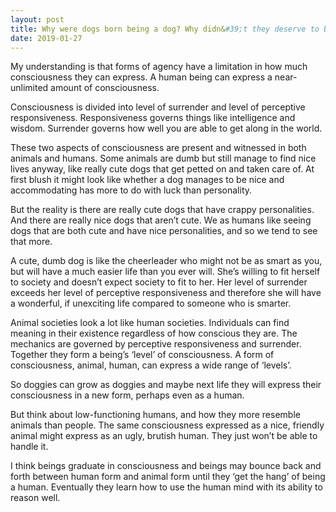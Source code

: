 ```yaml
---
layout: post
title: Why were dogs born being a dog? Why didn&#39;t they deserve to be a human? Why will they never experience being a human? Is it fair?
date: 2019-01-27
---
```


<p>My understanding is that forms of agency have a limitation in how much consciousness they can express. A human being can express a near-unlimited amount of consciousness.</p><p>Consciousness is divided into level of surrender and level of perceptive responsiveness. Responsiveness governs things like intelligence and wisdom. Surrender governs how well you are able to get along in the world.</p><p>These two aspects of consciousness are present and witnessed in both animals and humans. Some animals are dumb but still manage to find nice lives anyway, like really cute dogs that get petted on and taken care of. At first blush it might look like whether a dog manages to be nice and accommodating has more to do with luck than personality.</p><p>But the reality is there are really cute dogs that have crappy personalities. And there are really nice dogs that aren’t cute. We as humans like seeing dogs that are both cute and have nice personalities, and so we tend to see that more.</p><p>A cute, dumb dog is like the cheerleader who might not be as smart as you, but will have a much easier life than you ever will. She’s willing to fit herself to society and doesn’t expect society to fit to her. Her level of surrender exceeds her level of perceptive responsiveness and therefore she will have a wonderful, if unexciting life compared to someone who is smarter.</p><p>Animal societies look a lot like human societies. Individuals can find meaning in their existence regardless of how conscious they are. The mechanics are governed by perceptive responsiveness and surrender. Together they form a being’s ‘level’ of consciousness. A form of consciousness, animal, human, can express a wide range of ‘levels’.</p><p>So doggies can grow as doggies and maybe next life they will express their consciousness in a new form, perhaps even as a human.</p><p>But think about low-functioning humans, and how they more resemble animals than people. The same consciousness expressed as a nice, friendly animal might express as an ugly, brutish human. They just won’t be able to handle it.</p><p>I think beings graduate in consciousness and beings may bounce back and forth between human form and animal form until they ‘get the hang’ of being a human. Eventually they learn how to use the human mind with its ability to reason well.</p>

